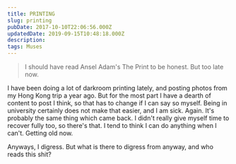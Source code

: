 ```yaml
---
title: PRINTING
slug: printing
pubDate: 2017-10-10T22:06:56.000Z
updatedDate: 2019-09-15T10:48:18.000Z
description: 
tags: Muses
---
```


> I should have read Ansel Adam's The Print to be honest. But too late now.

I have been doing a lot of darkroom printing lately, and posting photos from my Hong Kong trip a year ago. But for the most part I have a dearth of content to post I think, so that has to change if I can say so myself. Being in university certainly does not make that easier, and I am sick. Again. It's probably the same thing which came back. I didn't really give myself time to recover fully too, so there's that. I tend to think I can do anything when I can't. Getting old now. 

Anyways, I digress. But what is there to digress from anyway, and who reads this shit?

